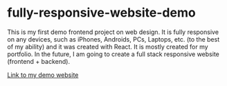 # fully-responsive-website-demo

This is my first demo frontend project on web design. It is fully responsive on any devices, such as iPhones, Androids, PCs, Laptops, etc. (to the best of my ability) and it was created with React. It is mostly created for my portfolio. In the future, I am going to create a full stack responsive website (frontend + backend).

[Link to my demo website](https://coppyfsdevelopment.online/)
